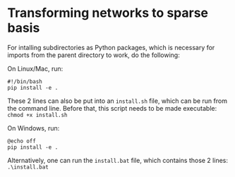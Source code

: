# Transforming networks to sparse basis

For intalling subdirectories as Python packages, which is necessary for imports from the parent directory to work, do the following:

On Linux/Mac, run: 

```
#!/bin/bash
pip install -e .
```

These 2 lines can also be put into an `install.sh` file, which can be run from the command line. Before that, this script needs to be made executable: `chmod +x install.sh`

On Windows, run:

```
@echo off
pip install -e .
```

Alternatively, one can run the `install.bat` file, which contains those 2 lines: `.\install.bat` 